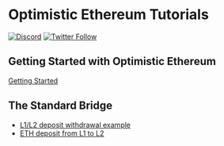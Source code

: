 # Optimistic Ethereum Tutorials

[![Discord](https://img.shields.io/discord/667044843901681675.svg?color=768AD4&label=discord&logo=https%3A%2F%2Fdiscordapp.com%2Fassets%2F8c9701b98ad4372b58f13fd9f65f966e.svg)](https://discord.com/channels/667044843901681675)
[![Twitter Follow](https://img.shields.io/twitter/follow/optimismPBC.svg?label=optimismPBC&style=social)](https://twitter.com/optimismPBC)

## Getting Started with Optimistic Ethereum

[Getting Started](getting-started)

## The Standard Bridge

- [L1/L2 deposit withdrawal example](l1-l2-deposit-withdrawal)
- [ETH deposit from L1 to L2](eth-deposit)

<!--

I decided to comment these out because it's embarrassing they still haven't been updated. The SDK tutorials will fix it. 

These ones are still waiting

- [Bridging your Standard ERC20 token to Optimism using the Standard Bridge](standard-bridge-standard-token)
- [Bridging your Custom ERC20 token to Optimism using the Standard Bridge](standard-bridge-custom-token)

## L1 <-> L2 Communication

This is also still OVM 1.0

- [Tracing Multilayer Transactions](core-util-watcher)


